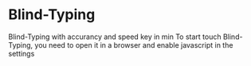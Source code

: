 # Blind-Typing
Blind-Typing with accurancy and speed key in min
To start touch Blind-Typing, you need to open it in a browser and enable javascript in the settings
